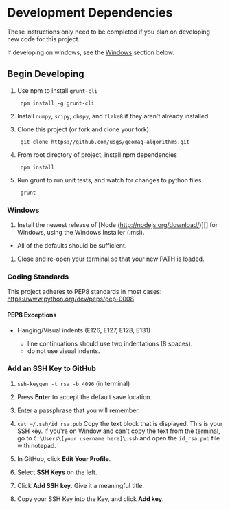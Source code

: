 Development Dependencies
========================

These instructions only need to be completed if you plan on developing new
code for this project.

If developing on windows, see the [Windows](#windows) section below.

Begin Developing
----------------

1. Use npm to install `grunt-cli`

        npm install -g grunt-cli

2. Install `numpy`, `scipy`, `obspy`, and `flake8` if they aren't already
   installed.

3. Clone this project (or fork and clone your fork)

        git clone https://github.com/usgs/geomag-algorithms.git

4. From root directory of project, install npm dependencies

        npm install

5. Run grunt to run unit tests, and watch for changes to python files

        grunt


### Windows

1. Install the newest release of [Node (http://nodejs.org/download/)][] for
   Windows, using the Windows Installer (.msi).
  - All of the defaults should be sufficient.

1. Close and re-open your terminal so that your new PATH is loaded.

[Node]: http://nodejs.org/download/


### Coding Standards

This project adheres to PEP8 standards in most cases:
    https://www.python.org/dev/peps/pep-0008

#### PEP8 Exceptions

- Hanging/Visual indents (E126, E127, E128, E131)

    - line continuations should use two indentations (8 spaces).
    - do not use visual indents.


### Add an SSH Key to GitHub

1. `ssh-keygen -t rsa -b 4096` (in terminal)

2. Press **Enter** to accept the default save location.

3. Enter a passphrase that you will remember.

4. `cat ~/.ssh/id_rsa.pub`
   Copy the text block that is displayed.
   This is your SSH key.
   If you're on Window and can't copy the text from the terminal, go
   to `C:\Users\[your username here]\.ssh` and open the `id_rsa.pub` file
   with notepad.

5. In GitHub, click **Edit Your Profile**.

6. Select **SSH Keys** on the left.

7. Click **Add SSH key**. Give it a meaningful title.

8. Copy your SSH Key into the Key, and click **Add key**.
